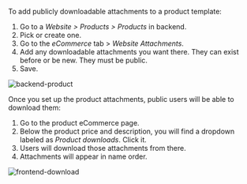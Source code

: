To add publicly downloadable attachments to a product template:

1.  Go to a *Website \> Products \> Products* in backend.
2.  Pick or create one.
3.  Go to the *eCommerce* tab \> *Website Attachments*.
4.  Add any downloadable attachments you want there. They can exist
    before or be new. They must be public.
5.  Save.

![backend-product](../static/description/backend-product.png)

Once you set up the product attachments, public users will be able to
download them:

1.  Go to the product eCommerce page.
2.  Below the product price and description, you will find a dropdown
    labeled as *Product downloads*. Click it.
3.  Users will download those attachments from there.
4.  Attachments will appear in name order.

![frontend-download](../static/description/frontend-download.gif)
